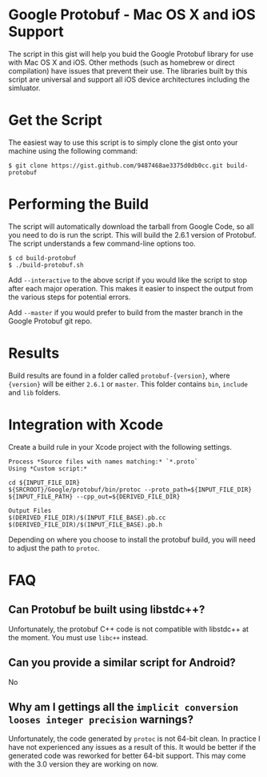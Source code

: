 # Google Protobuf - Mac OS X and iOS Support

The script in this gist will help you buid the Google Protobuf library for use
with Mac OS X and iOS.  Other methods (such as homebrew or direct compilation)
have issues that prevent their use. The libraries built by this script are
universal and support all iOS device architectures including the simluator.

# Get the Script

The easiest way to use this script is to simply clone the gist onto your
machine using the following command:

```
$ git clone https://gist.github.com/9487468ae3375d0db0cc.git build-protobuf
```

# Performing the Build

The script will automatically download the tarball from Google Code, so
all you need to do is run the script. This will build the 2.6.1 version of
Protobuf. The script understands a few command-line options too.

```
$ cd build-protobuf
$ ./build-protobuf.sh
```

Add `--interactive` to the above script if you would like the script to stop
after each major operation. This makes it easier to inspect the output from
the various steps for potential errors.

Add `--master` if you would prefer to build from the master branch in the 
Google Protobuf git repo.

# Results

Build results are found in a folder called `protobuf-{version}`, where `{version}` 
will be either `2.6.1` or `master`.  This folder contains `bin`, `include` and `lib` folders.  

# Integration with Xcode

Create a build rule in your Xcode project with the following settings.

    Process *Source files with names matching:* `*.proto`
    Using *Custom script:*

    cd ${INPUT_FILE_DIR}
    ${SRCROOT}/Google/protobuf/bin/protoc --proto_path=${INPUT_FILE_DIR} ${INPUT_FILE_PATH} --cpp_out=${DERIVED_FILE_DIR}

    Output Files
    $(DERIVED_FILE_DIR)/$(INPUT_FILE_BASE).pb.cc
    $(DERIVED_FILE_DIR)/$(INPUT_FILE_BASE).pb.h

Depending on where you choose to install the protobuf build, you will 
need to adjust the path to `protoc`.

# FAQ

## Can Protobuf be built using libstdc++?

Unfortunately, the protobuf C++ code is not compatible with libstdc++ at the moment. 
You must use `libc++` instead.

## Can you provide a similar script for Android?

No

## Why am I gettings all the `implicit conversion looses integer precision` warnings?

Unfortunately, the code generated by `protoc` is not 64-bit clean.  In practice I have not
experienced any issues as a result of this. It would be better if the generated code was
reworked for better 64-bit support.  This may come with the 3.0 version they are working
on now.

